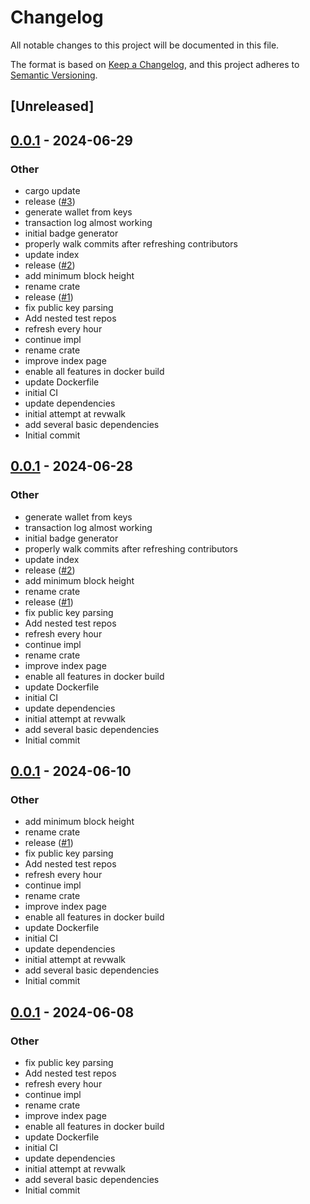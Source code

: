# Changelog
All notable changes to this project will be documented in this file.

The format is based on [Keep a Changelog](https://keepachangelog.com/en/1.0.0/),
and this project adheres to [Semantic Versioning](https://semver.org/spec/v2.0.0.html).

## [Unreleased]

## [0.0.1](https://github.com/fossable/turbine/releases/tag/v0.0.1) - 2024-06-29

### Other
- cargo update
- release ([#3](https://github.com/fossable/turbine/pull/3))
- generate wallet from keys
- transaction log almost working
- initial badge generator
- properly walk commits after refreshing contributors
- update index
- release ([#2](https://github.com/fossable/turbine/pull/2))
- add minimum block height
- rename crate
- release ([#1](https://github.com/fossable/turbine/pull/1))
- fix public key parsing
- Add nested test repos
- refresh every hour
- continue impl
- rename crate
- improve index page
- enable all features in docker build
- update Dockerfile
- initial CI
- update dependencies
- initial attempt at revwalk
- add several basic dependencies
- Initial commit

## [0.0.1](https://github.com/fossable/turbine/releases/tag/v0.0.1) - 2024-06-28

### Other
- generate wallet from keys
- transaction log almost working
- initial badge generator
- properly walk commits after refreshing contributors
- update index
- release ([#2](https://github.com/fossable/turbine/pull/2))
- add minimum block height
- rename crate
- release ([#1](https://github.com/fossable/turbine/pull/1))
- fix public key parsing
- Add nested test repos
- refresh every hour
- continue impl
- rename crate
- improve index page
- enable all features in docker build
- update Dockerfile
- initial CI
- update dependencies
- initial attempt at revwalk
- add several basic dependencies
- Initial commit

## [0.0.1](https://github.com/fossable/turbine/releases/tag/v0.0.1) - 2024-06-10

### Other
- add minimum block height
- rename crate
- release ([#1](https://github.com/fossable/turbine/pull/1))
- fix public key parsing
- Add nested test repos
- refresh every hour
- continue impl
- rename crate
- improve index page
- enable all features in docker build
- update Dockerfile
- initial CI
- update dependencies
- initial attempt at revwalk
- add several basic dependencies
- Initial commit

## [0.0.1](https://github.com/fossable/turbine/releases/tag/v0.0.1) - 2024-06-08

### Other
- fix public key parsing
- Add nested test repos
- refresh every hour
- continue impl
- rename crate
- improve index page
- enable all features in docker build
- update Dockerfile
- initial CI
- update dependencies
- initial attempt at revwalk
- add several basic dependencies
- Initial commit

